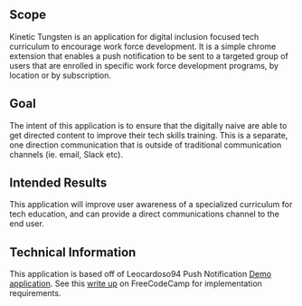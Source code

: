 ## Scope
Kinetic Tungsten is an application for digital inclusion focused tech curriculum to encourage work force development. It is a simple chrome extension that enables a push notification to be sent to a targeted group of users that are enrolled in specific work force development programs, by location or by subscription. 

## Goal 
The intent of this application is to ensure that the digitally naive are able to get directed content to improve their tech skills training. This is a separate, one direction communication that is outside of traditional communication channels (ie. email, Slack etc). 

## Intended Results
This application will improve user awareness of a specialized curriculum for tech education, and can provide a direct communications channel to the end user. 

## Technical Information

This application is based off of Leocardoso94 Push Notification [Demo application](https://github.com/Leocardoso94/push-notification-demo). See this [write up](https://medium.freecodecamp.org/how-to-add-push-notifications-to-a-web-app-with-firebase-528a702e13e1) on FreeCodeCamp for implementation requirements.
